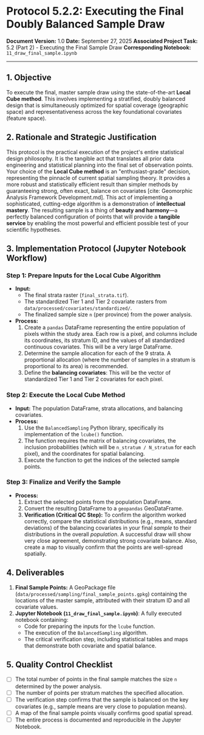 # Protocol 5.2.2: Executing the Final Doubly Balanced Sample Draw

**Document Version:** 1.0
**Date:** September 27, 2025
**Associated Project Task:** 5.2 (Part 2) - Executing the Final Sample Draw
**Corresponding Notebook:** `11_draw_final_sample.ipynb`

---

## 1. Objective

To execute the final, master sample draw using the state-of-the-art **Local Cube method**. This involves implementing a stratified, doubly balanced design that is simultaneously optimized for spatial coverage (geographic space) and representativeness across the key foundational covariates (feature space).

## 2. Rationale and Strategic Justification

This protocol is the practical execution of the project's entire statistical design philosophy. It is the tangible act that translates all prior data engineering and statistical planning into the final set of observation points. Your choice of the **Local Cube method** is an "enthusiast-grade" decision, representing the pinnacle of current spatial sampling theory. It provides a more robust and statistically efficient result than simpler methods by guaranteeing strong, often exact, balance on covariates [cite: Geomorphic Analysis Framework Development.md]. This act of implementing a sophisticated, cutting-edge algorithm is a demonstration of **intellectual mastery**. The resulting sample is a thing of **beauty and harmony**—a perfectly balanced configuration of points that will provide a **tangible service** by enabling the most powerful and efficient possible test of your scientific hypotheses.

## 3. Implementation Protocol (Jupyter Notebook Workflow)

### Step 1: Prepare Inputs for the Local Cube Algorithm
* **Input:**
    * The final strata raster (`final_strata.tif`).
    * The standardized Tier 1 and Tier 2 covariate rasters from `data/processed/covariates/standardized/`.
    * The finalized sample size `n` (per province) from the power analysis.
* **Process:**
    1.  Create a `pandas` DataFrame representing the entire population of pixels within the study area. Each row is a pixel, and columns include its coordinates, its stratum ID, and the values of all standardized continuous covariates. This will be a very large DataFrame.
    2.  Determine the sample allocation for each of the 9 strata. A proportional allocation (where the number of samples in a stratum is proportional to its area) is recommended.
    3.  Define the **balancing covariates**: This will be the vector of standardized Tier 1 and Tier 2 covariates for each pixel.

### Step 2: Execute the Local Cube Method
* **Input:** The population DataFrame, strata allocations, and balancing covariates.
* **Process:**
    1.  Use the `BalancedSampling` Python library, specifically its implementation of the `lcube()` function.
    2.  The function requires the matrix of balancing covariates, the inclusion probabilities (which will be `n_stratum / N_stratum` for each pixel), and the coordinates for spatial balancing.
    3.  Execute the function to get the indices of the selected sample points.

### Step 3: Finalize and Verify the Sample
* **Process:**
    1.  Extract the selected points from the population DataFrame.
    2.  Convert the resulting DataFrame to a `geopandas` GeoDataFrame.
    3.  **Verification (Critical QC Step):** To confirm the algorithm worked correctly, compare the statistical distributions (e.g., means, standard deviations) of the balancing covariates in your final *sample* to their distributions in the overall *population*. A successful draw will show very close agreement, demonstrating strong covariate balance. Also, create a map to visually confirm that the points are well-spread spatially.

## 4. Deliverables

1.  **Final Sample Points:** A GeoPackage file (`data/processed/sampling/final_sample_points.gpkg`) containing the locations of the master sample, attributed with their stratum ID and all covariate values.
2.  **Jupyter Notebook (`11_draw_final_sample.ipynb`)**: A fully executed notebook containing:
    * Code for preparing the inputs for the `lcube` function.
    * The execution of the `BalancedSampling` algorithm.
    * The critical verification step, including statistical tables and maps that demonstrate both covariate and spatial balance.

## 5. Quality Control Checklist

* [ ] The total number of points in the final sample matches the size `n` determined by the power analysis.
* [ ] The number of points per stratum matches the specified allocation.
* [ ] The verification step confirms that the sample is balanced on the key covariates (e.g., sample means are very close to population means).
* [ ] A map of the final sample points visually confirms good spatial spread.
* [ ] The entire process is documented and reproducible in the Jupyter Notebook.